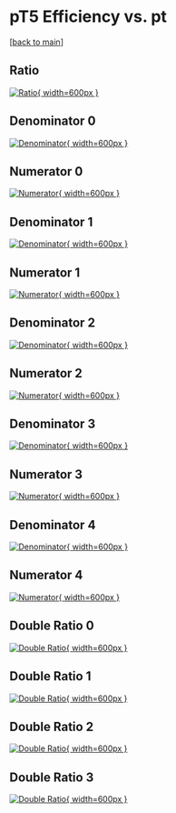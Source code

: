 # pT5 Efficiency vs. pt

[[back to main](./)]



## Ratio

[![Ratio](../mtv/var/pT5_base_11_0_eff_pt.png){ width=600px }](../mtv/var/pT5_base_11_0_eff_pt.pdf)

## Denominator 0

[![Denominator](../mtv/den/pT5_base_11_0_eff_pt_den0.png){ width=600px }](../mtv/den/pT5_base_11_0_eff_pt_den0.pdf)

## Numerator 0

[![Numerator](../mtv/num/pT5_base_11_0_eff_pt_num0.png){ width=600px }](../mtv/num/pT5_base_11_0_eff_pt_num0.pdf)

## Denominator 1

[![Denominator](../mtv/den/pT5_base_11_0_eff_pt_den1.png){ width=600px }](../mtv/den/pT5_base_11_0_eff_pt_den1.pdf)

## Numerator 1

[![Numerator](../mtv/num/pT5_base_11_0_eff_pt_num1.png){ width=600px }](../mtv/num/pT5_base_11_0_eff_pt_num1.pdf)

## Denominator 2

[![Denominator](../mtv/den/pT5_base_11_0_eff_pt_den2.png){ width=600px }](../mtv/den/pT5_base_11_0_eff_pt_den2.pdf)

## Numerator 2

[![Numerator](../mtv/num/pT5_base_11_0_eff_pt_num2.png){ width=600px }](../mtv/num/pT5_base_11_0_eff_pt_num2.pdf)

## Denominator 3

[![Denominator](../mtv/den/pT5_base_11_0_eff_pt_den3.png){ width=600px }](../mtv/den/pT5_base_11_0_eff_pt_den3.pdf)

## Numerator 3

[![Numerator](../mtv/num/pT5_base_11_0_eff_pt_num3.png){ width=600px }](../mtv/num/pT5_base_11_0_eff_pt_num3.pdf)

## Denominator 4

[![Denominator](../mtv/den/pT5_base_11_0_eff_pt_den4.png){ width=600px }](../mtv/den/pT5_base_11_0_eff_pt_den4.pdf)

## Numerator 4

[![Numerator](../mtv/num/pT5_base_11_0_eff_pt_num4.png){ width=600px }](../mtv/num/pT5_base_11_0_eff_pt_num4.pdf)

## Double Ratio 0

[![Double Ratio](../mtv/ratio/pT5_base_11_0_eff_pt_ratio0.png){ width=600px }](../mtv/ratio/pT5_base_11_0_eff_pt_ratio0.pdf)

## Double Ratio 1

[![Double Ratio](../mtv/ratio/pT5_base_11_0_eff_pt_ratio1.png){ width=600px }](../mtv/ratio/pT5_base_11_0_eff_pt_ratio1.pdf)

## Double Ratio 2

[![Double Ratio](../mtv/ratio/pT5_base_11_0_eff_pt_ratio2.png){ width=600px }](../mtv/ratio/pT5_base_11_0_eff_pt_ratio2.pdf)

## Double Ratio 3

[![Double Ratio](../mtv/ratio/pT5_base_11_0_eff_pt_ratio3.png){ width=600px }](../mtv/ratio/pT5_base_11_0_eff_pt_ratio3.pdf)

